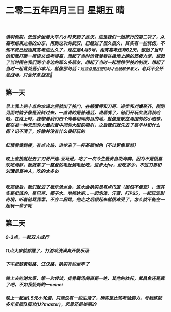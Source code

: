 # 二零二五年四月三日 星期五 晴
<br>

##### 清明假期，张进步坐着火车八小时来到了武汉，这是我们一起旅行的第二次了，从高考结束之后的山东，再到这次的武汉，已经过了很久很久，其实有一些恍惚，不知不觉已经距离高考这么久了，现在是4月5号，距离高考还有62天，想起了当时他和我打赌一模语文谁考得高，想起了当时他背着我在操场上跑的筋疲力尽，想起了当时围在我们两个身边的那么多朋友，想起了当时一起埋怨学校的制度，想起了当时一起背英语小本儿，就像那句话：`过去总是在回忆时才会被赋予意义`，老兵不会怀念战场，只会怀念战友🫡
<ImageCard 
    src="/CrayonBlog/images/2025.4.5/小帅.jpg" 
    caption="哎？你是不是那个什么...晏？"
/>
<!-- <img src="/CrayonBlog/images/2025.4.5/小帅.jpg"></img> -->
## 第一天
##### 早上我上完十点的水课之后就出了校门，在螃蟹岬和刀哥、进步和刘馕聚齐，刚刚见面时脑子像是没转过来，一直说的是普通话，说顺嘴了，他们开玩笑说我装哈哈，在路上时，我想着我们四个向着相同的目的地，就像是散在周围的的小磁珠，都在被一种无形的力量向着中间的大磁铁吸引，之后我们就先去了昙华林和什么街？记不清了，好像并没有什么很好玩的

<ImageGroup>
  <ImageCard 
    src="/CrayonBlog/images/2025.4.5/三鲜豆皮.jpg" 
    caption="昙华林 - 三鲜豆皮"
  />
  <ImageCard 
    src="/CrayonBlog/images/2025.4.5/汽水包.jpg" 
    caption="昙华林 - 汽水包"
  />
  <ImageCard 
    src="/CrayonBlog/images/2025.4.5/铁板鱿鱼.jpg" 
    caption="昙华林 - 铁板鱿鱼"
  />
</ImageGroup>


##### 红墙看黄鹤楼，有点火热，进步来了一杯茶颜悦色（不过更像豆浆）

<ImageCard 
  src="/CrayonBlog/images/2025.4.5/黄鹤楼-张.jpg" 
  caption="黄鹤楼"
/>
<ImageCard 
  src="/CrayonBlog/images/2025.4.5/茶颜悦色.jpg" 
  caption="豆浆"
/>



##### 晚上直接就赶去了刀哥严选-亚马逊，吃了一次今生最贵自助海鲜，因为不是很喜欢吃海鲜，我就拿了一整盘的毛肚涮毛肚吃，进步太fw，没吃多少，不过刀哥和刘馕是真神人，吃的太多👍

<ImageCard 
  src="/CrayonBlog/images/2025.4.5/亚马逊.jpg"
  caption="亚马逊自助海鲜"
/>

##### 吃完饭后，我们就去了极乐汤水会，这水会确实是有点门道（虽然不便宜），但其实是挺值的，星巴克、椰子水、哈根达斯...一起泡澡、汗蒸，打PS5，一起玩双影奇境，听着他骂我菜，不会二段跳，他走之后想起来就很难受了，怎么就不能在一起玩一辈子呢

<ImageCard 
  src="/CrayonBlog/images/2025.4.5/极乐汤.jpg"
  caption="极乐汤"
/>

## 第二天
##### 0-3点，一起双人成行
##### 11点大家就都醒了，打游戏洗澡离开极乐汤
##### 下午逛黎黄陂路、江汉路，确实有些坐牢了
<ImageCard 
  src="/CrayonBlog/images/2025.4.5/江汉路.jpg" 
  caption="江汉路"
/>
<ImageCard 
  src="/CrayonBlog/images/2025.4.5/江汉路摇子.jpg" 
  caption="江汉路摇子"
/>

##### 晚上去吃湖北菜，第一次尝试，排骨藕汤简直是一绝，其他的依托，武昌鱼还是算了吧，不如我奶炖的一neinei
<ImageCard 
  src="/CrayonBlog/images/2025.4.5/排骨藕汤.jpg" 
  caption="排骨藕汤"
/>

##### 晚上一起坐1.5元小轮渡，只能说有一些生活了，确实是比较考验脚力，亏我练就多年反插队脚功(U?master)，风景还是美丽的
<ImageCard 
  src="/CrayonBlog/images/2025.4.5/长江1.jpg" 
/>
<ImageCard 
  src="/CrayonBlog/images/2025.4.5/长江3.jpg" 
/>